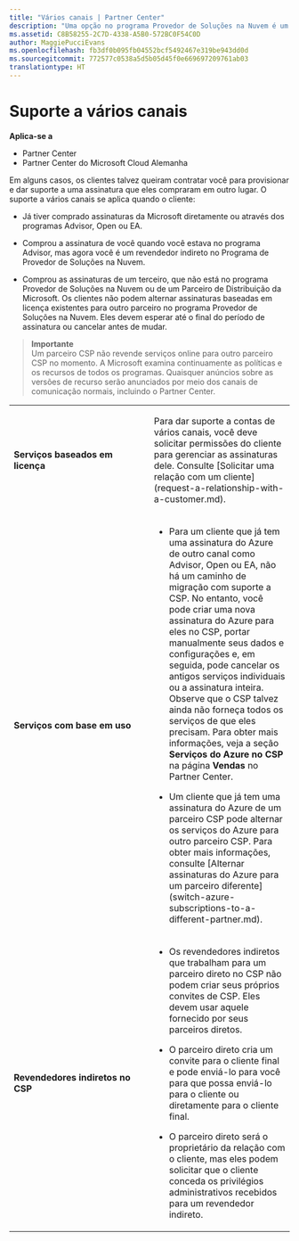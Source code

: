 ```yaml
---
title: "Vários canais | Partner Center"
description: "Uma opção no programa Provedor de Soluções na Nuvem é um parceiro manipular todo o ciclo de vida de a assinatura do cliente, incluindo vendas, provisionamento, suporte e renovação."
ms.assetid: C8B58255-2C7D-4338-A5B0-572BC0F54C0D
author: MaggiePucciEvans
ms.openlocfilehash: fb3df0b095fb04552bcf5492467e319be943dd0d
ms.sourcegitcommit: 772577c0538a5d5b05d45f0e669697209761ab03
translationtype: HT
---
```

# <a name="multichannel-support"></a>Suporte a vários canais

**Aplica-se a**

-  Partner Center
-  Partner Center do Microsoft Cloud Alemanha

Em alguns casos, os clientes talvez queiram contratar você para provisionar e dar suporte a uma assinatura que eles compraram em outro lugar. O suporte a vários canais se aplica quando o cliente:

-   Já tiver comprado assinaturas da Microsoft diretamente ou através dos programas Advisor, Open ou EA.

-   Comprou a assinatura de você quando você estava no programa Advisor, mas agora você é um revendedor indireto no Programa de Provedor de Soluções na Nuvem.

-   Comprou as assinaturas de um terceiro, que não está no programa Provedor de Soluções na Nuvem ou de um Parceiro de Distribuição da Microsoft. Os clientes não podem alternar assinaturas baseadas em licença existentes para outro parceiro no programa Provedor de Soluções na Nuvem. Eles devem esperar até o final do período de assinatura ou cancelar antes de mudar.

>**Importante**<br>
Um parceiro CSP não revende serviços online para outro parceiro CSP no momento. A Microsoft examina continuamente as políticas e os recursos de todos os programas. Quaisquer anúncios sobre as versões de recurso serão anunciados por meio dos canais de comunicação normais, incluindo o Partner Center. 

<table>
<colgroup>
<col width="50%" />
<col width="50%" />
</colgroup>
<tbody>
<tr class="odd">
<td><p><strong>Serviços baseados em licença</strong></p></td>
<td><p>Para dar suporte a contas de vários canais, você deve solicitar permissões do cliente para gerenciar as assinaturas dele. Consulte [Solicitar uma relação com um cliente](request-a-relationship-with-a-customer.md).</p></td>
</tr>
<tr class="even">
<td><p><strong>Serviços com base em uso</strong></p></td>
<td><ul>
<li><p>Para um cliente que já tem uma assinatura do Azure de outro canal como Advisor, Open ou EA, não há um caminho de migração com suporte a CSP. No entanto, você pode criar uma nova assinatura do Azure para eles no CSP, portar manualmente seus dados e configurações e, em seguida, pode cancelar os antigos serviços individuais ou a assinatura inteira. Observe que o CSP talvez ainda não forneça todos os serviços de que eles precisam. Para obter mais informações, veja a seção <strong>Serviços do Azure no CSP</strong> na página <strong>Vendas</strong> no Partner Center.</p></li>
<li><p>Um cliente que já tem uma assinatura do Azure de um parceiro CSP pode alternar os serviços do Azure para outro parceiro CSP. Para obter mais informações, consulte [Alternar assinaturas do Azure para um parceiro diferente](switch-azure-subscriptions-to-a-different-partner.md).</p></li>
</ul></td>
</tr>
<tr class="odd">
<td><p><strong>Revendedores indiretos no CSP</strong></p></td>
<td><ul>
<li><p>Os revendedores indiretos que trabalham para um parceiro direto no CSP não podem criar seus próprios convites de CSP. Eles devem usar aquele fornecido por seus parceiros diretos.</p></li>

<li><p>O parceiro direto cria um convite para o cliente final e pode enviá-lo para você para que possa enviá-lo para o cliente ou diretamente para o cliente final.</p></li>

<li><p>O parceiro direto será o proprietário da relação com o cliente, mas eles podem solicitar que o cliente conceda os privilégios administrativos recebidos para um revendedor indireto.</p></li>
</ul></td>
</tr>
</tbody>
</table>

 

 

 



